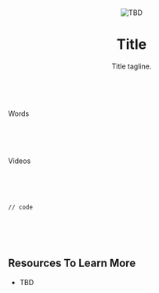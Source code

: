 <br>

<div align="center">
    <p align="center">
        <img src="TBD" alt="TBD">
    </p>
    <h1 align="center">
        Title
    </h1>
    <p align="center">
        Title tagline.
    </p>
</div>

<br>
<br>
<br>

Words

<br>
<br>
<br>

Videos

<br>
<br>
<br>

```rust, ignore
// code
```

<br>
<br>
<br>

## Resources To Learn More
- TBD

<br>
<br>
<br>
